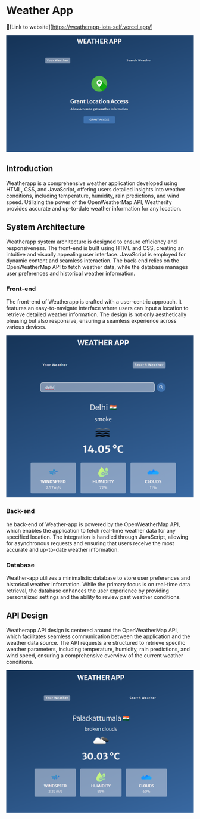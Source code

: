# Weather App
 :rocket:[Link to website][https://weatherapp-iota-self.vercel.app/]

![Main Page](assests_1/weather_page_1.png)
## Introduction
Weatherapp is a comprehensive weather application developed using HTML, CSS, and JavaScript, offering users detailed insights into weather conditions, including temperature, humidity, rain predictions, and wind speed. Utilizing the power of the OpenWeatherMap API, Weatherify provides accurate and up-to-date weather information for any location.


## System Architecture

Weatherapp system architecture is designed to ensure efficiency and responsiveness. The front-end is built using HTML and CSS, creating an intuitive and visually appealing user interface. JavaScript is employed for dynamic content and seamless interaction. The back-end relies on the OpenWeatherMap API to fetch weather data, while the database manages user preferences and historical weather information.

### Front-end

The front-end of Weatherapp is crafted with a user-centric approach. It features an easy-to-navigate interface where users can input a location to retrieve detailed weather information. The design is not only aesthetically pleasing but also responsive, ensuring a seamless experience across various devices.

![Main Page](assests_1/weather_page_2.png)

### Back-end
he back-end of Weather-app is powered by the OpenWeatherMap API, which enables the application to fetch real-time weather data for any specified location. The integration is handled through JavaScript, allowing for asynchronous requests and ensuring that users receive the most accurate and up-to-date weather information.

### Database

Weather-app utilizes a minimalistic database to store user preferences and historical weather information. While the primary focus is on real-time data retrieval, the database enhances the user experience by providing personalized settings and the ability to review past weather conditions.



## API Design

Weatherapp API design is centered around the OpenWeatherMap API, which facilitates seamless communication between the application and the weather data source. The API requests are structured to retrieve specific weather parameters, including temperature, humidity, rain predictions, and wind speed, ensuring a comprehensive overview of the current weather conditions.

![Main Page](assests_1/weather_page_3.png)





